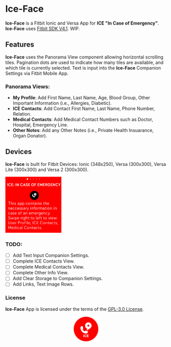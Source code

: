 # Ice-Face
**Ice-Face** is a Fitbit Ionic and Versa App for **ICE "In Case of Emergency"**. **Ice-Face** uses [Fitbit SDK V4.1](https://github.com/Fitbit). WIP.

## Features
**Ice-Face** uses the Panorama View component allowing horizontal scrolling tiles. Pagination dots are used to indicate how many tiles are available, and which tile is currently selected. Text is input into the **Ice-Face** Companion Settings via Fitbit Mobile App.

### Panorama Views:

* **My Profile**: Add First Name, Last Name, Age, Blood Group, Other Important Information (i.e., Allergies, Diabetic). 
* **ICE Contacts**: Add Contact First Name, Last Name, Phone Number, Relation.
* **Medical Contacts**: Add Medical Contact Numbers such as Doctor, Hospital, Emergency Line.
* **Other Notes**: Add any Other Notes (i.e., Private Health Insuarance, Organ Donator).

## Devices
**Ice-Face** is built for Fitbit Devices: Ionic (348x250), Versa (300x300), Versa Lite (300x300) and Versa 2 (300x300).

<p align="left">
  <img width="175" height="175" src=./screenshots/ice-face-screenshot.png>
</p>

### TODO:
- [ ] Add Text Input Companion Settings.
- [ ] Complete ICE Contacts View.
- [ ] Complete Medical Contacts View.
- [ ] Complete Other Info View.
- [ ] Add Clear Storage to Companion Settings.
- [ ] Add Links, Text Image Rows.

### License
**Ice-Face** App is licensed under the terms of the [GPL-3.0 License](/LICENSE). 

<p align="middle">
<img width="80" height="80" src=icon.png>
</p>

